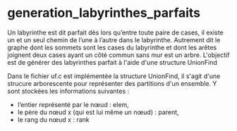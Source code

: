 # generation_labyrinthes_parfaits
Un labyrinthe est dit parfait dès lors qu’entre toute paire de cases, il existe un
et un seul chemin de l’une à l’autre dans le labyrinthe. Autrement dit le graphe dont les sommets
sont les cases du labyrinthe et dont les arêtes joignent deux cases ayant un côté commun sans
mur est un arbre. 
L'objectif est de générer des labyrinthes parfait à l'aide d'une structure UnionFind

Dans le fichier uf.c est implémentée la structure UnionFind, il s'agit d'une strucure arborescente pour représenter des partitions d'un ensemble.
Y sont stockées les informations suivantes :
- l’entier représenté par le nœud : elem,
- le père du nœud x (qui est lui même un nœud) : parent,
- le rang du nœud x : rank
